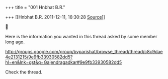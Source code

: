 +++
title = "001 Hnbhat B.R."

+++
[[Hnbhat B.R.	2011-12-11, 16:30:28 [Source](https://groups.google.com/g/bvparishat/c/vAJKk2fkDkk)]]





Here is the information you wanted in this thread asked by some member  
long ago.

<http://groups.google.com/group/bvparishat/browse_thread/thread/c8c9dae4e2131215/9e9fb33930582dd5?hl=en&lnk=gst&q=Gajendragadkar#9e9fb33930582dd5>

Check the thread.  

